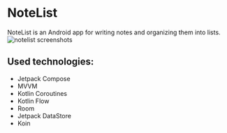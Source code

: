# NoteList
NoteList is an Android app for writing notes and organizing them into lists.
![notelist screenshots](https://user-images.githubusercontent.com/12444628/222925488-abc44943-4e93-4c6f-9f42-9faa32e7f93f.png)


## Used technologies:
- Jetpack Compose 
- MVVM 
- Kotlin Coroutines
- Kotlin Flow 
- Room 
- Jetpack DataStore 
- Koin

